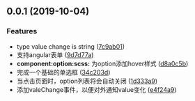 ## 0.0.1 (2019-10-04)


### Features

* type value change is string ([7c9ab01](https://github.com/damingerdai/daming-select/commit/7c9ab01))
* 支持angular表单 ([9d7d77a](https://github.com/damingerdai/daming-select/commit/9d7d77a))
* **component:option:scss:** 为option添加hover样式 ([d8a0c5b](https://github.com/damingerdai/daming-select/commit/d8a0c5b))
* 完成一个基础的单选框 ([34c203d](https://github.com/damingerdai/daming-select/commit/34c203d))
* 当点击页面时，option列表将会自动关闭 ([1d333a9](https://github.com/damingerdai/daming-select/commit/1d333a9))
* 添加valeChange事件，以便对外通知value变化 ([e4f24a9](https://github.com/damingerdai/daming-select/commit/e4f24a9))



